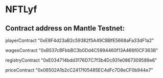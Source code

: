# NFTLyf 


## Contract address on Mantle Testnet:

playerContract "0xE8F4d23aB2c59382f5A49CBBfE5668aFa33dF1a2"

wagesContract
"0xB537cBFbbBC3b0Dd4C5994460f13A466f0CF363B"

registryContract
"0xE034714bdd3176D7C7f3b4Dc931e0867309589e6"

priceContract
"0x06502A1b2cC2417f05485EC4dFc7D8eCF0b944e7"
